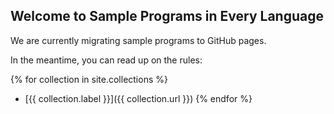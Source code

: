 ## Welcome to Sample Programs in Every Language

We are currently migrating sample programs to GitHub pages.

In the meantime, you can read up on the rules:

{% for collection in site.collections %}
  - [{{ collection.label }}]({{ collection.url }})
{% endfor %}

[1]: hello-world/RULES.md
